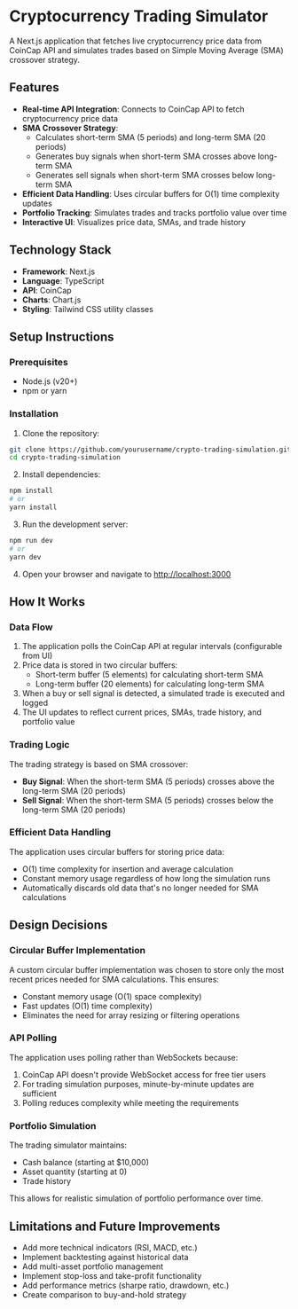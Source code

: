 # Cryptocurrency Trading Simulator

A Next.js application that fetches live cryptocurrency price data from CoinCap API and simulates trades based on Simple Moving Average (SMA) crossover strategy.

## Features

- **Real-time API Integration**: Connects to CoinCap API to fetch cryptocurrency price data
- **SMA Crossover Strategy**: 
  - Calculates short-term SMA (5 periods) and long-term SMA (20 periods)
  - Generates buy signals when short-term SMA crosses above long-term SMA
  - Generates sell signals when short-term SMA crosses below long-term SMA
- **Efficient Data Handling**: Uses circular buffers for O(1) time complexity updates
- **Portfolio Tracking**: Simulates trades and tracks portfolio value over time
- **Interactive UI**: Visualizes price data, SMAs, and trade history

## Technology Stack

- **Framework**: Next.js
- **Language**: TypeScript
- **API**: CoinCap
- **Charts**: Chart.js
- **Styling**: Tailwind CSS utility classes

## Setup Instructions

### Prerequisites

- Node.js (v20+)
- npm or yarn

### Installation

1. Clone the repository:
```bash
git clone https://github.com/yourusername/crypto-trading-simulation.git
cd crypto-trading-simulation
```

2. Install dependencies:
```bash
npm install
# or
yarn install
```

3. Run the development server:
```bash
npm run dev
# or
yarn dev
```

4. Open your browser and navigate to [http://localhost:3000](http://localhost:3000)

## How It Works

### Data Flow

1. The application polls the CoinCap API at regular intervals (configurable from UI)
2. Price data is stored in two circular buffers:
   - Short-term buffer (5 elements) for calculating short-term SMA
   - Long-term buffer (20 elements) for calculating long-term SMA
3. When a buy or sell signal is detected, a simulated trade is executed and logged
4. The UI updates to reflect current prices, SMAs, trade history, and portfolio value

### Trading Logic

The trading strategy is based on SMA crossover:

- **Buy Signal**: When the short-term SMA (5 periods) crosses above the long-term SMA (20 periods)
- **Sell Signal**: When the short-term SMA (5 periods) crosses below the long-term SMA (20 periods)

### Efficient Data Handling

The application uses circular buffers for storing price data:

- O(1) time complexity for insertion and average calculation
- Constant memory usage regardless of how long the simulation runs
- Automatically discards old data that's no longer needed for SMA calculations

## Design Decisions

### Circular Buffer Implementation

A custom circular buffer implementation was chosen to store only the most recent prices needed for SMA calculations. This ensures:

- Constant memory usage (O(1) space complexity)
- Fast updates (O(1) time complexity)
- Eliminates the need for array resizing or filtering operations

### API Polling

The application uses polling rather than WebSockets because:

1. CoinCap API doesn't provide WebSocket access for free tier users
2. For trading simulation purposes, minute-by-minute updates are sufficient
3. Polling reduces complexity while meeting the requirements

### Portfolio Simulation

The trading simulator maintains:

- Cash balance (starting at $10,000)
- Asset quantity (starting at 0)
- Trade history

This allows for realistic simulation of portfolio performance over time.

## Limitations and Future Improvements

- Add more technical indicators (RSI, MACD, etc.)
- Implement backtesting against historical data
- Add multi-asset portfolio management
- Implement stop-loss and take-profit functionality
- Add performance metrics (sharpe ratio, drawdown, etc.)
- Create comparison to buy-and-hold strategy
